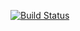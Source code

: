 [![Build Status](https://app.travis-ci.com/naccardo3/GitHubAPi567.svg?branch=HW05a_Mocking)](https://app.travis-ci.com/github/naccardo3/GitHubAPi567)
